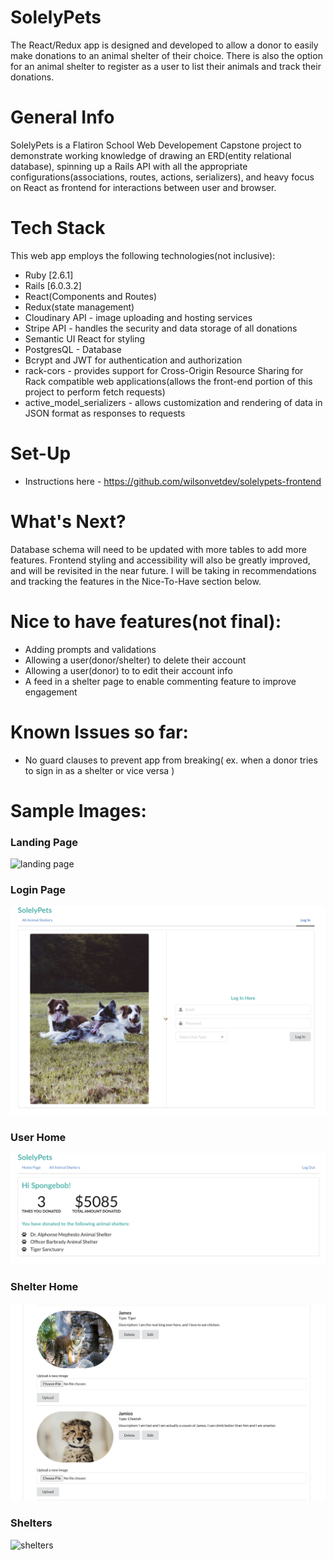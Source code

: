 # SolelyPets
The React/Redux app is designed and developed to allow a donor to easily make donations to an animal shelter of their choice. There is also the option for an animal shelter to register as a user to list their animals and track their donations.

# General Info
SolelyPets is a Flatiron School Web Developement Capstone project to demonstrate working knowledge of drawing an ERD(entity relational database), spinning up a Rails API with all the appropriate configurations(associations, routes, actions, serializers), and heavy focus on React as frontend for interactions between user and browser.

# Tech Stack
This web app employs the following technologies(not inclusive):

* Ruby [2.6.1]
* Rails [6.0.3.2]
* React(Components and Routes)
* Redux(state management)
* Cloudinary API - image uploading and hosting services
* Stripe API - handles the security and data storage of all donations
* Semantic UI React for styling
* PostgresQL - Database
* Bcrypt and JWT for authentication and authorization
* rack-cors - provides support for Cross-Origin Resource Sharing for Rack compatible web applications(allows the front-end portion of this project to perform fetch requests)
* active_model_serializers - allows customization and rendering of data in JSON format as responses to requests

# Set-Up
* Instructions here - https://github.com/wilsonvetdev/solelypets-frontend

# What's Next?

Database schema will need to be updated with more tables to add more features. Frontend styling and accessibility will also be greatly improved, and will be revisited in the near future. I will be taking in recommendations and tracking the features in the Nice-To-Have section below.

# Nice to have features(not final):

* Adding prompts and validations
* Allowing a user(donor/shelter) to delete their account
* Allowing a user(donor) to to edit their account info 
* A feed in a shelter page to enable commenting feature to improve engagement

# Known Issues so far:
* No guard clauses to prevent app from breaking( ex. when a donor tries to sign in as a shelter or vice versa )

# Sample Images: 

### Landing Page
![landing page](https://github.com/wilsonvetdev/solelypets-frontend/blob/main/landing.png)

### Login Page
![loging page](https://github.com/wilsonvetdev/solelypets-frontend/blob/main/login.png)

### User Home
![user home](https://github.com/wilsonvetdev/solelypets-frontend/blob/main/userHome.png)

### Shelter Home
![shelter home](https://github.com/wilsonvetdev/solelypets-frontend/blob/main/animalList.png)

### Shelters
![shelters](https://github.com/wilsonvetdev/solelypets-frontend/blob/main/shelters.png)
